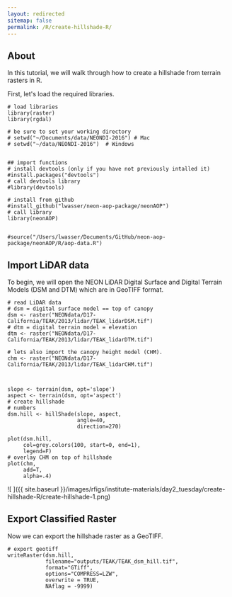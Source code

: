 ```yaml
---
layout: redirected
sitemap: false
permalink: /R/create-hillshade-R/
---
```


## About

In this tutorial, we will walk through how to create a hillshade from terrain
rasters in R.

First, let's load the required libraries.


    # load libraries
    library(raster)
    library(rgdal)
    
    # be sure to set your working directory
    # setwd("~/Documents/data/NEONDI-2016") # Mac
    # setwd("~/data/NEONDI-2016")  # Windows
    
    
    ## import functions
    # install devtools (only if you have not previously intalled it)
    #install.packages("devtools")
    # call devtools library
    #library(devtools)
    
    # install from github
    #install_github("lwasser/neon-aop-package/neonAOP")
    # call library
    library(neonAOP)
    
    
    #source("/Users/lwasser/Documents/GitHub/neon-aop-package/neonAOP/R/aop-data.R")

## Import LiDAR data

To begin, we will open the NEON LiDAR Digital Surface and Digital Terrain Models
(DSM and DTM) which are in GeoTIFF format.


    # read LiDAR data
    # dsm = digital surface model == top of canopy
    dsm <- raster("NEONdata/D17-California/TEAK/2013/lidar/TEAK_lidarDSM.tif")
    # dtm = digital terrain model = elevation
    dtm <- raster("NEONdata/D17-California/TEAK/2013/lidar/TEAK_lidarDTM.tif") 
    
    # lets also import the canopy height model (CHM).
    chm <- raster("NEONdata/D17-California/TEAK/2013/lidar/TEAK_lidarCHM.tif")



    slope <- terrain(dsm, opt='slope')
    aspect <- terrain(dsm, opt='aspect')
    # create hillshade
    # numbers 
    dsm.hill <- hillShade(slope, aspect, 
                          angle=40, 
                          direction=270)
    
    plot(dsm.hill,
         col=grey.colors(100, start=0, end=1),
         legend=F)
    # overlay CHM on top of hillshade
    plot(chm,
         add=T,
         alpha=.4)

![ ]({{ site.baseurl }}/images/rfigs/institute-materials/day2_tuesday/create-hillshade-R/create-hillshade-1.png)


## Export Classified Raster

Now we can export the hillshade raster as a GeoTIFF. 


    # export geotiff 
    writeRaster(dsm.hill,
                filename="outputs/TEAK/TEAK_dsm_hill.tif",
                format="GTiff",
                options="COMPRESS=LZW",
                overwrite = TRUE,
                NAflag = -9999)
